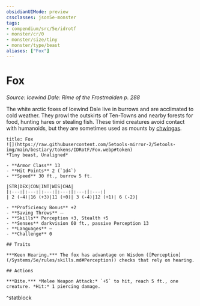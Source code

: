 ```yaml
---
obsidianUIMode: preview
cssclasses: json5e-monster
tags:
- compendium/src/5e/idrotf
- monster/cr/0
- monster/size/tiny
- monster/type/beast
aliases: ["Fox"]
---
```

# Fox
*Source: Icewind Dale: Rime of the Frostmaiden p. 288*  

The white arctic foxes of Icewind Dale live in burrows and are acclimated to cold weather. They prowl the outskirts of Ten-Towns and nearby forests for food, hunting hares or stealing fish. These timid creatures avoid contact with humanoids, but they are sometimes used as mounts by [chwingas](/Systems/5e/bestiary/elemental/chwinga-toa.md).

```ad-statblock
title: Fox
![](https://raw.githubusercontent.com/5etools-mirror-2/5etools-img/main/bestiary/tokens/IDRotF/Fox.webp#token)
*Tiny beast, Unaligned*

- **Armor Class** 13
- **Hit Points** 2 (`1d4`)
- **Speed** 30 ft., burrow 5 ft.

|STR|DEX|CON|INT|WIS|CHA|
|:---:|:---:|:---:|:---:|:---:|:---:|
| 2 (-4)|16 (+3)|11 (+0)| 3 (-4)|12 (+1)| 6 (-2)|

- **Proficiency Bonus** +2
- **Saving Throws** ⏤
- **Skills** Perception +3, Stealth +5
- **Senses** darkvision 60 ft., passive Perception 13
- **Languages** —
- **Challenge** 0

## Traits

***Keen Hearing.*** The fox has advantage on Wisdom ([Perception](/Systems/5e/rules/skills.md#Perception)) checks that rely on hearing.

## Actions

***Bite.*** *Melee Weapon Attack:* `+5` to hit, reach 5 ft., one creature. *Hit:* 1 piercing damage.
```
^statblock